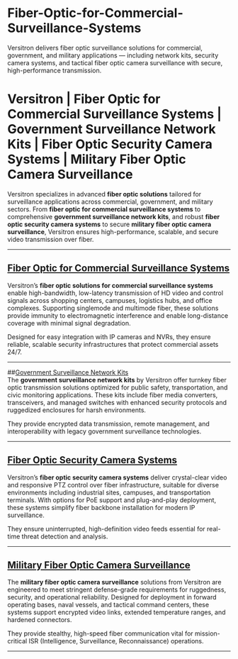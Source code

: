 # Fiber-Optic-for-Commercial-Surveillance-Systems
Versitron delivers fiber optic surveillance solutions for commercial, government, and military applications — including network kits, security camera systems, and tactical fiber optic camera surveillance with secure, high-performance transmission.
# Versitron | Fiber Optic for Commercial Surveillance Systems | Government Surveillance Network Kits | Fiber Optic Security Camera Systems | Military Fiber Optic Camera Surveillance

Versitron specializes in advanced **fiber optic solutions** tailored for surveillance applications across commercial, government, and military sectors. From **fiber optic for commercial surveillance systems** to comprehensive **government surveillance network kits**, and robust **fiber optic security camera systems** to secure **military fiber optic camera surveillance**, Versitron ensures high-performance, scalable, and secure video transmission over fiber.

---

## [Fiber Optic for Commercial Surveillance Systems](https://www.versitron.com/products/pk1m-rm-pots-2wire-1channel-fxofxs-fiber-converter-installation-kits-1)  
Versitron’s **fiber optic solutions for commercial surveillance systems** enable high-bandwidth, low-latency transmission of HD video and control signals across shopping centers, campuses, logistics hubs, and office complexes. Supporting singlemode and multimode fiber, these solutions provide immunity to electromagnetic interference and enable long-distance coverage with minimal signal degradation.

Designed for easy integration with IP cameras and NVRs, they ensure reliable, scalable security infrastructures that protect commercial assets 24/7.

---

##[Government Surveillance Network Kits](https://www.versitron.com/products/pk1dm-pots-2wire-rs485-data-1channel-fxofxs-fiber-converter-installation-kits-1)  
The **government surveillance network kits** by Versitron offer turnkey fiber optic transmission solutions optimized for public safety, transportation, and civic monitoring applications. These kits include fiber media converters, transceivers, and managed switches with enhanced security protocols and ruggedized enclosures for harsh environments.

They provide encrypted data transmission, remote management, and interoperability with legacy government surveillance technologies.

---

## [Fiber Optic Security Camera Systems](https://www.versitron.com/products/pk4s-rm-pots-2wire-4channel-fxofxs-fiber-multiplexer-installation-kits-10)  
Versitron’s **fiber optic security camera systems** deliver crystal-clear video and responsive PTZ control over fiber infrastructure, suitable for diverse environments including industrial sites, campuses, and transportation terminals. With options for PoE support and plug-and-play deployment, these systems simplify fiber backbone installation for modern IP surveillance.

They ensure uninterrupted, high-definition video feeds essential for real-time threat detection and analysis.

---

## [Military Fiber Optic Camera Surveillance](https://www.versitron.com/products/pk4dm-rm-pots-2wire-4channel-rs485-data-fxofxs-fiber-mux-installation-kits-2)  
The **military fiber optic camera surveillance** solutions from Versitron are engineered to meet stringent defense-grade requirements for ruggedness, security, and operational reliability. Designed for deployment in forward operating bases, naval vessels, and tactical command centers, these systems support encrypted video links, extended temperature ranges, and hardened connectors.

They provide stealthy, high-speed fiber communication vital for mission-critical ISR (Intelligence, Surveillance, Reconnaissance) operations.

---
